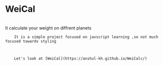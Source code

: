 <div>
    <h1>
        WeiCal
    </h1>
    <br>
        It calculate your weight on diffrent planets 
    <br/>

        It is a simple project focused on javscript learning ,so not much focused towards styling 

    

        Let's look at [WeiCal](https://anshul-kh.github.io/WeiCalc/) 

</div>
